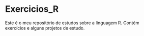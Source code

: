 # Exercicios_R
  Este é o meu repositório de estudos sobre  a linguagem R. Contém exercícios e alguns projetos de estudo. 
